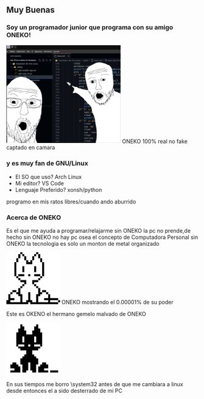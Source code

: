 ## Muy Buenas 
### Soy un programador junior que programa con su amigo ONEKO!
<img src="https://github.com/Tom5521/Tom5521/blob/0aa241b8a262fe2fad55bcf882d3817fb63549a7/G%20A%20T%20O.png" alt="JuveR" width="300px">
ONEKO 100% real no fake captado en camara


### y es muy fan de GNU/Linux
- El SO que uso?
Arch Linux
- Mi editor?
VS Code
- Lenguaje Preferido?
xonsh/python

programo en mis ratos libres/cuando ando aburrido

### Acerca de ONEKO
Es el que me ayuda a programar/relajarme
sin ONEKO la pc no prende,de hecho sin ONEKO no hay pc osea el concepto de Computadora Personal
sin ONEKO la tecnologia es solo un monton de metal organizado

<img src="https://github.com/Tom5521/Tom5521/blob/f3640e2216a493074bfb8436777524e719a5d3ec/oneko.png" alt="JuveR" width="141px">
ONEKO mostrando el 0.00001% de su poder

Este es OKENO el hermano gemelo malvado de ONEKO

<img src="https://github.com/Tom5521/Tom5521/blob/5b089808715549dfd55d21899c5e2ec2fcb7df10/OKENO.png" alt="JuveR" width="141px">


En sus tiempos me borro \system32 antes de que me cambiara a linux
desde entonces el a sido desterrado de mi PC



